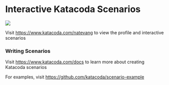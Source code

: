 # Interactive Katacoda Scenarios

[![](http://shields.katacoda.com/katacoda/natevang/count.svg)](https://www.katacoda.com/natevang "Get your profile on Katacoda.com")

Visit https://www.katacoda.com/natevang to view the profile and interactive scenarios

### Writing Scenarios
Visit https://www.katacoda.com/docs to learn more about creating Katacoda scenarios

For examples, visit https://github.com/katacoda/scenario-example
